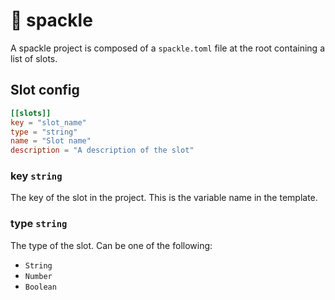 # 🚰 spackle

A spackle project is composed of a `spackle.toml` file at the root containing a list of slots.

## Slot config

```toml
[[slots]]
key = "slot_name"
type = "string"
name = "Slot name"
description = "A description of the slot"
```

### key `string`

The key of the slot in the project. This is the variable name in the template.

### type `string`

The type of the slot. Can be one of the following:

- `String`
- `Number`
- `Boolean`
